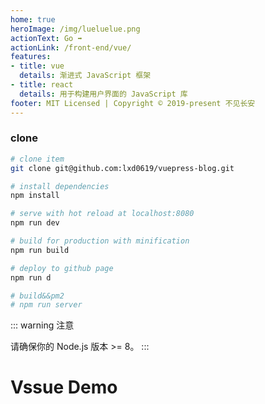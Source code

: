 ```yaml
---
home: true
heroImage: /img/lueluelue.png
actionText: Go ➡
actionLink: /front-end/vue/
features:
- title: vue
  details: 渐进式 JavaScript 框架
- title: react
  details: 用于构建用户界面的 JavaScript 库
footer: MIT Licensed | Copyright © 2019-present 不见长安
---
```


### clone
```bash
# clone item
git clone git@github.com:lxd0619/vuepress-blog.git

# install dependencies
npm install 

# serve with hot reload at localhost:8080
npm run dev

# build for production with minification
npm run build

# deploy to github page
npm run d

# build&&pm2
# npm run server
```

::: warning 注意

请确保你的 Node.js 版本 >= 8。
:::

# Vssue Demo
<Vssue title="Vssue Demo" />